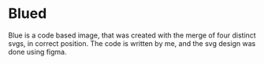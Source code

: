 # Blued

Blue is a code based image, that was created with the merge of four distinct svgs, in correct position. The code is written by me, and the svg design was done using figma. 

